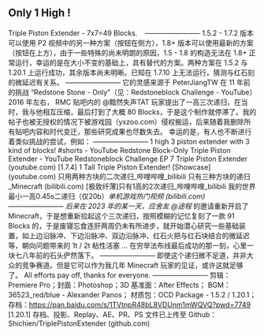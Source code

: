 ## Only 1 High !
Triple Piston Extender - 7x7=49 Blocks.   
————————
1.5.2 - 1.7.2 版本可以使用 P2 视频中的另一种方案（按钮在侧方），1.8+ 版本可以使用最新的方案（按钮在上方），由于一些特殊的尚未明朗的原因，1.5 - 1.8 的构造无法在 1.8+ 正常运行，幸运的是在大小不变的基础上，具有替代的方案。两种方案在 1.5.2 与 1.20.1 上运行成功，其余版本尚未明晰。已知在 1.7.10 上无法运行，猜测与红石刻的微延迟有关系。
————————
它的灵感来源于 PeterJiangTW 在 11 年前的挑战 “Redstone Stone - Only”（见：Redstoneblock Challenge - YouTube）2016 年左右， RMC 贴吧内的 @黯然失声TAT 玩家提出了一高三次递归，在当时，我与他相互压缩，最后打到了大概 80 Blocks，于是这个制作就停滞了。我的帖子也被无授权的情况下被游戏园（yxzoo.com）侵权搬运，后来随着我删除所有贴吧内容和时代变迁，那些研究成果也尽数失去。
幸运的是，有人也不断进行着类似挑战的尝试，例如：
————————
1 high 3 piston extender with 3 kind of blocks! #shorts - YouTube
Redstone Block-Only Triple Piston Extender - YouTube
Redstoneblock Challenge EP 7 Triple Piston Extender (youtube.com)
[1.7.4] 1 Tall Triple Piston Extender! [Showcase] (youtube.com)
只用两种方块的二次递归_哔哩哔哩_bilibili
只有三种方块的递归_Minecraft (bilibili.com)
[极致纤薄]只有1高的2次递归_哔哩哔哩_bilibili
我的世界最小一高0.45s二递归（仅20b）_单机游戏热门视频 (bilibili.com)
————————
后来在 2023 年的某一天，应舍友 @途程_ 的邀请重新开启了 Minecraft，于是想重新拾起这个三次递归，按照模糊的记忆复刻了一款 91 Blocks 的，于是废寝忘食连肝两周仍未有所进步，就开始潜心研究一些基础装置，如上边沿脉冲、下边沿脉冲、双边沿脉冲、红石火把与红石块结合的微延迟等，朝向问题带来的 1t / 2t 粘性活塞 ... 在穷举法布线最后成功的那一刻，心里一块七八年前的石头俨然落下。
————————
即使这个递归微不足道，并非大众的竞争赛道。但是它可以作为我几年 Minecraft 玩家的见证，或许这就足够了。
All efforts pay off, thanks for everyone.
————————
剪辑：Premiere Pro；封面：Photoshop；3D 基准面：After Effects；
BGM：36523_red/blue - Alexander Panos；
材质包：OCD Package - 1.5.2 / 1.20.1；
存档：https://pan.baidu.com/s/1TVtnpR48bL8VDUnm1mWQVQ?pwd=7749 [1.20.1]
存档、投影、Replay、AE、PR、PS 文件已上传至 Github：Shichien/TriplePistonExtender (github.com)
